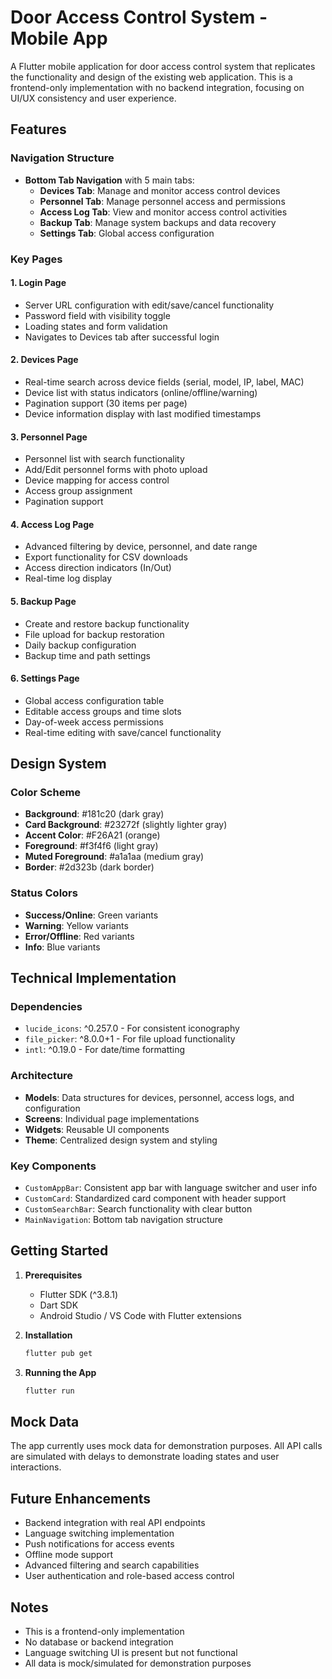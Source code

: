 # Door Access Control System - Mobile App

A Flutter mobile application for door access control system that replicates the functionality and design of the existing web application. This is a frontend-only implementation with no backend integration, focusing on UI/UX consistency and user experience.

## Features

### Navigation Structure
- **Bottom Tab Navigation** with 5 main tabs:
  - **Devices Tab**: Manage and monitor access control devices
  - **Personnel Tab**: Manage personnel access and permissions
  - **Access Log Tab**: View and monitor access control activities
  - **Backup Tab**: Manage system backups and data recovery
  - **Settings Tab**: Global access configuration

### Key Pages

#### 1. Login Page
- Server URL configuration with edit/save/cancel functionality
- Password field with visibility toggle
- Loading states and form validation
- Navigates to Devices tab after successful login

#### 2. Devices Page
- Real-time search across device fields (serial, model, IP, label, MAC)
- Device list with status indicators (online/offline/warning)
- Pagination support (30 items per page)
- Device information display with last modified timestamps

#### 3. Personnel Page
- Personnel list with search functionality
- Add/Edit personnel forms with photo upload
- Device mapping for access control
- Access group assignment
- Pagination support

#### 4. Access Log Page
- Advanced filtering by device, personnel, and date range
- Export functionality for CSV downloads
- Access direction indicators (In/Out)
- Real-time log display

#### 5. Backup Page
- Create and restore backup functionality
- File upload for backup restoration
- Daily backup configuration
- Backup time and path settings

#### 6. Settings Page
- Global access configuration table
- Editable access groups and time slots
- Day-of-week access permissions
- Real-time editing with save/cancel functionality

## Design System

### Color Scheme
- **Background**: #181c20 (dark gray)
- **Card Background**: #23272f (slightly lighter gray)
- **Accent Color**: #F26A21 (orange)
- **Foreground**: #f3f4f6 (light gray)
- **Muted Foreground**: #a1a1aa (medium gray)
- **Border**: #2d323b (dark border)

### Status Colors
- **Success/Online**: Green variants
- **Warning**: Yellow variants
- **Error/Offline**: Red variants
- **Info**: Blue variants

## Technical Implementation

### Dependencies
- `lucide_icons`: ^0.257.0 - For consistent iconography
- `file_picker`: ^8.0.0+1 - For file upload functionality
- `intl`: ^0.19.0 - For date/time formatting

### Architecture
- **Models**: Data structures for devices, personnel, access logs, and configuration
- **Screens**: Individual page implementations
- **Widgets**: Reusable UI components
- **Theme**: Centralized design system and styling

### Key Components
- `CustomAppBar`: Consistent app bar with language switcher and user info
- `CustomCard`: Standardized card component with header support
- `CustomSearchBar`: Search functionality with clear button
- `MainNavigation`: Bottom tab navigation structure

## Getting Started

1. **Prerequisites**
   - Flutter SDK (^3.8.1)
   - Dart SDK
   - Android Studio / VS Code with Flutter extensions

2. **Installation**
   ```bash
   flutter pub get
   ```

3. **Running the App**
   ```bash
   flutter run
   ```

## Mock Data

The app currently uses mock data for demonstration purposes. All API calls are simulated with delays to demonstrate loading states and user interactions.

## Future Enhancements

- Backend integration with real API endpoints
- Language switching implementation
- Push notifications for access events
- Offline mode support
- Advanced filtering and search capabilities
- User authentication and role-based access control

## Notes

- This is a frontend-only implementation
- No database or backend integration
- Language switching UI is present but not functional
- All data is mock/simulated for demonstration purposes